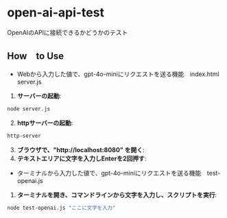 # open-ai-api-test
 OpenAIのAPIに接続できるかどうかのテスト

 ## How　to Use
 - Webから入力した値で、gpt-4o-miniにリクエストを送る機能　index.html server.js
 1. **サーバーの起動**:
 ```sh
 node server.js
 ```
 2. **httpサーバーの起動**:
 ```sh
 http-server
 ```
 3. **ブラウザで、"http://localhost:8080" を開く**:
 4. **テキストエリアに文字を入力しEnterを2回押す**:

 - ターミナルから入力した値で、gpt-4o-miniにリクエストを送る機能　test-openai.js
 1. **ターミナルを開き、コマンドラインから文字を入力し、スクリプトを実行**:
  ```sh
 node test-openai.js "ここに文字を入力"
 ```